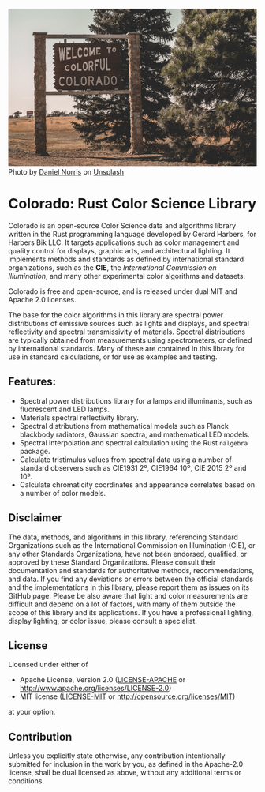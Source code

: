 ![Colorful Colorado](daniel-norris.jpg)
Photo by <a href="https://unsplash.com/@danielnorris">Daniel Norris</a> on <a href="https://unsplash.com/s/photos/colorado?utm_source=unsplash&utm_medium=referral&utm_content=creditCopyText">Unsplash</a>
  
# Colorado: Rust Color Science Library

Colorado is an open-source Color Science data and algorithms library written in the Rust programming language developed by Gerard Harbers, for Harbers Bik LLC.
It targets applications such as color management and quality control for displays, graphic arts, and architectural lighting.
It implements methods and standards as defined by international standard organizations,
such as the **CIE**, the *International Commission on Illumination*,
and many other experimental color algorithms and datasets.

Colorado is free and open-source, and is released under dual MIT and Apache 2.0 licenses.

The base for the color algorithms in this library are spectral power distributions of emissive sources such as lights and displays, 
and spectral reflectivity and spectral transmissivity of materials.
Spectral distributions are typically obtained from measurements using spectrometers, or defined by international standards.
Many of these are contained in this library for use in standard calculations, or for use as examples and testing.

## Features:
- Spectral power distributions library for a lamps and illuminants, such as fluorescent and LED lamps.
- Materials spectral reflectivity library.
- Spectral distributions from mathematical models such as Planck blackbody radiators, Gaussian spectra, and mathematical LED models.
- Spectral interpolation and spectral calculation using the Rust `nalgebra` package.
- Calculate tristimulus values from spectral data using a number of standard observers such as CIE1931 2º, CIE1964 10º, CIE 2015 2º and 10º.
- Calculate chromaticity coordinates and appearance correlates based on a number of color models.

## Disclaimer
The data, methods, and algorithms in this library, 
referencing Standard Organizations such as the International Commission on Illumination (CIE), or any other Standards Organizations, 
have not been endorsed, qualified, or approved by these Standard Organizations. 
Please consult their documentation and standards for authoritative methods, recommendations, and data. 
If you find any deviations or errors between the official standards and the implementations in this library, please report them as issues on its GitHub page.
Please be also aware that light and color measurements are difficult and depend on a lot of factors, 
with many of them outside the scope of this library and its applications. 
If you have a professional lighting, display lighting, or color issue, please consult a specialist.


## License

Licensed under either of

 * Apache License, Version 2.0
   ([LICENSE-APACHE](LICENSE-APACHE) or http://www.apache.org/licenses/LICENSE-2.0)
 * MIT license
   ([LICENSE-MIT](LICENSE-MIT) or http://opensource.org/licenses/MIT)

at your option.

## Contribution

Unless you explicitly state otherwise, any contribution intentionally submitted
for inclusion in the work by you, as defined in the Apache-2.0 license, shall be
dual licensed as above, without any additional terms or conditions.
